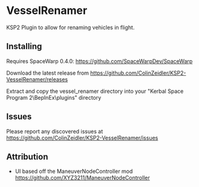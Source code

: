 # VesselRenamer

KSP2 Plugin to allow for renaming vehicles in flight.

## Installing
Requires SpaceWarp 0.4.0: https://github.com/SpaceWarpDev/SpaceWarp

Download the latest release from https://github.com/ColinZeidler/KSP2-VesselRenamer/releases

Extract and copy the vessel_renamer directory into your "Kerbal Space Program 2\BepInEx\plugins" directory

## Issues

 Please report any discovered issues at https://github.com/ColinZeidler/KSP2-VesselRenamer/issues

## Attribution
 - UI based off the ManeuverNodeController mod https://github.com/XYZ3211/ManeuverNodeController
